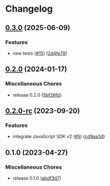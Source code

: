 # Changelog

## [0.3.0](https://github.com/typedigital/telemetrydeck-react/compare/v0.2.0...v0.3.0) (2025-06-09)


### Features

* new tests ([#15](https://github.com/typedigital/telemetrydeck-react/issues/15)) ([2d4fe78](https://github.com/typedigital/telemetrydeck-react/commit/2d4fe788891a88b98be6fc69945576a170d14cd4))

## [0.2.0](https://github.com/typedigital/telemetrydeck-react/compare/v0.2.0-rc...v0.2.0) (2024-01-17)


### Miscellaneous Chores

* release 0.2.0 ([5bf26fd](https://github.com/typedigital/telemetrydeck-react/commit/5bf26fd3c4a3909981bd470812393ea9e5900559))

## [0.2.0-rc](https://github.com/typedigital/telemetrydeck-react/compare/v0.1.0...v0.2.0-rc) (2023-09-20)


### Features

* integrate JavaScript SDK v2 ([#5](https://github.com/typedigital/telemetrydeck-react/issues/5)) ([cd9aa3d](https://github.com/typedigital/telemetrydeck-react/commit/cd9aa3d96cab7decd4f3e18d15da0f3acff75795))

## 0.1.0 (2023-04-27)


### Miscellaneous Chores

* release 0.1.0 ([abdf3d7](https://github.com/typedigital/telemetrydeck-react/commit/abdf3d7f11ee936da9db328410ba5470d5e8385b))
